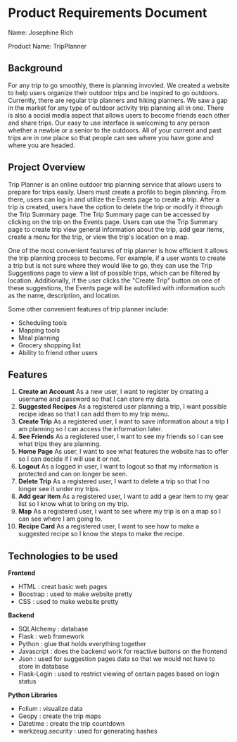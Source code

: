 # Product Requirements Document
Name: Josephine Rich

Product Name: TripPlanner

## Background
For any trip to go smoothly, there is planning invovled. We created a website to help users organize their outdoor trips and be inspired to go outdoors. Currently, there are regular trip planners and hiking planners. We saw a gap in the market for any type of outdoor activity trip planning all in one. There is also a social media aspect that allows users to become friends each other and share trips. Our easy to use interface is welcoming to any person whether a newbie or a senior to the outdoors. All of your current and past trips are in one place so that people can see where you have gone and where you are headed. 

## Project Overview
Trip Planner is an online outdoor trip planning service that allows users to prepare for trips easily. Users must create a profile to begin planning. From there, users can log in and utilize the Events page to create a trip. After a trip is created, users have the option to delete the trip or modify it through the Trip Summary page. The Trip Summary page can be accessed by clicking on the trip on the Events page. Users can use the Trip Summary page to create trip view general information about the trip, add gear items, create a menu for the trip, or view the trip's location on a map.

One of the most convenient features of trip planner is how efficient it allows the trip planning process to become. For example, if a user wants to create a trip but is not sure where they would like to go, they can use the Trip Suggestions page to view a list of possible trips, which can be filtered by location. Additionally, if the user clicks the "Create Trip" button on one of these suggestions, the Events page will be autofilled with information such as the name, description, and location.

Some other convenient features of trip planner include:
- Scheduling tools
- Mapping tools
- Meal planning
- Grocery shopping list
- Ability to friend other users

## Features
1. **Create an Account** As a new user, I want to register by creating a username and password so that I can store my data.
2. **Suggested Recipes** As a registered user planning a trip, I want possible recipe ideas so that I can add them to my trip menu.
3. **Create Trip** As a registered user, I want to save information about a trip I am planning so I can access the information later.
4. **See Friends** As a registered user, I want to see my friends so I can see what trips they are planning.
5. **Home Page** As user, I want to see what features the website has to offer so I can decide if I will use it or not.
6. **Logout** As a logged in user, I want to logout so that my information is protected and can on longer be seen.
7. **Delete Trip** As a registered user, I want to delete a trip so that I no longer see it under my trips. 
8. **Add gear item** As a registered user, I want to add a gear item to my gear list so I know what to bring on my trip.
9. **Map** As a registered user, I want to see where my trip is on a map so I can see where I am going to.
10. **Recipe Card** As a registered user, I want to see how to make a suggested recipe so I know the steps to make the recipe. 


## Technologies to be used
**Frontend** 
- HTML : creat basic web pages
- Boostrap : used to make website pretty
- CSS : used to make website pretty

**Backend**
- SQLAlchemy : database
- Flask : web framework
- Python : glue that holds everything together
- Javascript : does the backend work for reactive buttons on the frontend
- Json : used for suggestion pages data so that we would not have to store in database
- Flask-Login : used to restrict viewing of certain pages based on login status

**Python Libraries**
- Folium : visualize data
- Geopy : create the trip maps
- Datetime : create the trip countdown
- werkzeug.security : used for generating hashes
